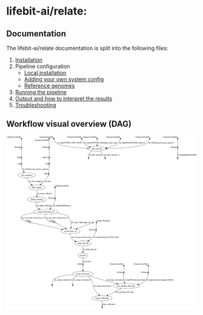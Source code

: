 # lifebit-ai/relate: 

## Documentation

The lifebit-ai/relate documentation is split into the following files:

1. [Installation](https://nf-co.re/usage/installation)
2. Pipeline configuration
    * [Local installation](https://nf-co.re/usage/local_installation)
    * [Adding your own system config](https://nf-co.re/usage/adding_own_config)
    * [Reference genomes](https://nf-co.re/usage/reference_genomes)
3. [Running the pipeline](usage.md)
4. [Output and how to interpret the results](output.md)
5. [Troubleshooting](https://nf-co.re/usage/troubleshooting)


## Workflow visual overview (DAG)

![dag](https://github.com/lifebit-ai/relate/raw/salvador-add-ancestry-mvp/assets/relate_dag.png)
